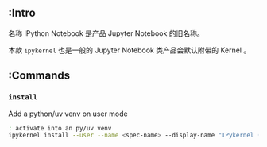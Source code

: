 
## :Intro

名称 IPython Notebook 是产品 Jupyter Notebook 的旧名称。

本款 `ipykernel` 也是一般的 Jupyter Notebook 类产品会默认附带的 Kernel 。

## :Commands

### `install`

Add a python/uv venv on user mode

~~~ sh
: activate into an py/uv venv
ipykernel install --user --name <spec-name> --display-name "IPykernel (venv <some-name>)"
~~~

